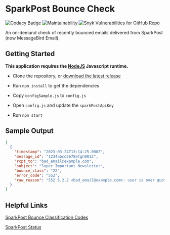 # SparkPost Bounce Check

[![Codacy Badge](https://app.codacy.com/project/badge/Grade/893612fccd524ca5905be50e743bec83)](https://app.codacy.com/gh/cityssm/sparkpost-bounce-check/dashboard?utm_source=gh&utm_medium=referral&utm_content=&utm_campaign=Badge_grade)
[![Maintainability](https://api.codeclimate.com/v1/badges/66b749128317c5c016f0/maintainability)](https://codeclimate.com/github/cityssm/sparkpost-bounce-check/maintainability)
[![Snyk Vulnerabilities for GitHub Repo](https://img.shields.io/snyk/vulnerabilities/github/cityssm/sparkpost-bounce-check)](https://app.snyk.io/org/cityssm/project/589e02bc-4c75-431c-ba34-58ee621c942e)

An on-demand check of recently bounced emails delivered from SparkPost (now MessageBird Email).

## Getting Started

**This application requires the [NodeJS](https://nodejs.org/en) Javascript runtime.**

- Clone the repository,
  or [download the latest release](https://github.com/cityssm/sparkpost-bounce-check/releases)

- Run `npm install` to get the dependencies

- Copy `configSample.js` to `config.js`

- Open `config.js` and update the `sparkPostApiKey`

- Run `npm start`

## Sample Output

```json
[
  {
    "timestamp": "2023-03-24T13:14:25.000Z",
    "message_id": "1234abcd5678efgh9012",
    "rcpt_to": "bad_email@example.com",
    "subject": "Super Important Newsletter",
    "bounce_class": "22",
    "error_code": "552",
    "raw_reason": "552 5.2.2 <bad_email@example.com>: user is over quota"
  }
]
```

## Helpful Links

[SparkPost Bounce Classification Codes](https://support.sparkpost.com/docs/deliverability/bounce-classification-codes)

[SparkPost Status](https://status.sparkpost.com/)